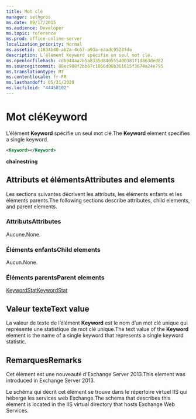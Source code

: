 ```yaml
---
title: Mot clé
manager: sethgros
ms.date: 09/17/2015
ms.audience: Developer
ms.topic: reference
ms.prod: office-online-server
localization_priority: Normal
ms.assetid: c1834b40-ab2a-4c67-a93a-eaadc9523fda
description: L’élément Keyword spécifie un seul mot clé.
ms.openlocfilehash: cdb944aa7b5a8335d840555400381f1d863ded82
ms.sourcegitcommit: 88ec988f2bb67c1866d06b361615f3674a24e795
ms.translationtype: MT
ms.contentlocale: fr-FR
ms.lasthandoff: 05/31/2020
ms.locfileid: "44458102"
---
```

# <a name="keyword"></a><span data-ttu-id="80279-103">Mot clé</span><span class="sxs-lookup"><span data-stu-id="80279-103">Keyword</span></span>

<span data-ttu-id="80279-104">L’élément **Keyword** spécifie un seul mot clé.</span><span class="sxs-lookup"><span data-stu-id="80279-104">The **Keyword** element specifies a single keyword.</span></span> 
  
```XML
<Keyword></Keyword>
```

 <span data-ttu-id="80279-105">**chaîne**</span><span class="sxs-lookup"><span data-stu-id="80279-105">**string**</span></span>
## <a name="attributes-and-elements"></a><span data-ttu-id="80279-106">Attributs et éléments</span><span class="sxs-lookup"><span data-stu-id="80279-106">Attributes and elements</span></span>

<span data-ttu-id="80279-107">Les sections suivantes décrivent les attributs, les éléments enfants et les éléments parents.</span><span class="sxs-lookup"><span data-stu-id="80279-107">The following sections describe attributes, child elements, and parent elements.</span></span>
  
### <a name="attributes"></a><span data-ttu-id="80279-108">Attributs</span><span class="sxs-lookup"><span data-stu-id="80279-108">Attributes</span></span>

<span data-ttu-id="80279-109">Aucune.</span><span class="sxs-lookup"><span data-stu-id="80279-109">None.</span></span>
  
### <a name="child-elements"></a><span data-ttu-id="80279-110">Éléments enfants</span><span class="sxs-lookup"><span data-stu-id="80279-110">Child elements</span></span>

<span data-ttu-id="80279-111">Aucun.</span><span class="sxs-lookup"><span data-stu-id="80279-111">None.</span></span>
  
### <a name="parent-elements"></a><span data-ttu-id="80279-112">Éléments parents</span><span class="sxs-lookup"><span data-stu-id="80279-112">Parent elements</span></span>

[<span data-ttu-id="80279-113">KeywordStat</span><span class="sxs-lookup"><span data-stu-id="80279-113">KeywordStat</span></span>](keywordstat.md)
  
## <a name="text-value"></a><span data-ttu-id="80279-114">Valeur texte</span><span class="sxs-lookup"><span data-stu-id="80279-114">Text value</span></span>

<span data-ttu-id="80279-115">La valeur de texte de l’élément **Keyword** est le nom d’un mot clé unique qui représente une statistique de mot clé unique.</span><span class="sxs-lookup"><span data-stu-id="80279-115">The text value of the **Keyword** element is the name of a single keyword that represents a single keyword statistic.</span></span> 
  
## <a name="remarks"></a><span data-ttu-id="80279-116">Remarques</span><span class="sxs-lookup"><span data-stu-id="80279-116">Remarks</span></span>

<span data-ttu-id="80279-117">Cet élément est une nouveauté d'Exchange Server 2013.</span><span class="sxs-lookup"><span data-stu-id="80279-117">This element was introduced in Exchange Server 2013.</span></span>
  
<span data-ttu-id="80279-118">Le schéma qui décrit cet élément se trouve dans le répertoire virtuel IIS qui héberge les services web Exchange.</span><span class="sxs-lookup"><span data-stu-id="80279-118">The schema that describes this element is located in the IIS virtual directory that hosts Exchange Web Services.</span></span>
  

